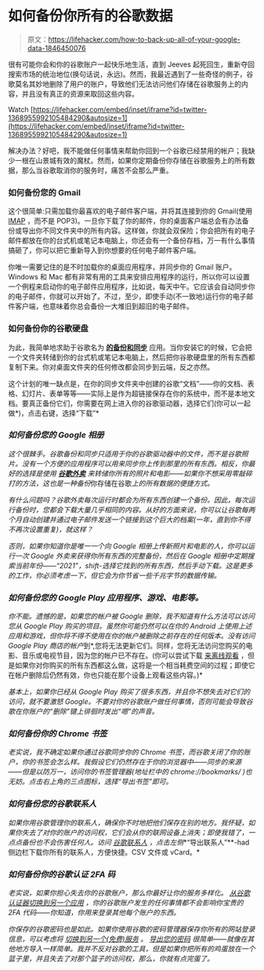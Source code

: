 # 如何备份你所有的谷歌数据

> 原文：<https://lifehacker.com/how-to-back-up-all-of-your-google-data-1846450076>

很有可能你会和你的谷歌账户一起快乐地生活，直到 Jeeves 起死回生，重新夺回搜索市场的统治地位(换句话说，永远)。然而，我最近遇到了一些奇怪的例子，谷歌莫名其妙地删除了用户的账户，导致他们无法访问他们存储在谷歌服务上的内容，并且没有真正的资源来取回这些内容。

Watch [https://lifehacker.com/embed/inset/iframe?id=twitter-1368955992105484290&autosize=1](https://lifehacker.com/embed/inset/iframe?id=twitter-1368955992105484290&autosize=1) 

解决办法？好吧，我不能做任何事情来帮助你回到一个谷歌已经禁用的帐户；我缺少一根在山景城有效的魔杖。然而，如果你定期备份你存储在谷歌服务上的所有数据，那么当谷歌取消你的服务时，痛苦不会那么严重。

### 如何备份您的 Gmail

这个很简单:只需加载你最喜欢的电子邮件客户端，并将其连接到你的 Gmail(使用 [IMAP](https://support.google.com/mail/answer/7126229?hl=en) ，而不是 POP3)。一旦你下载了你的邮件，你的桌面客户端总会有办法备份或导出你不同文件夹中的所有内容。这样做，你就会双保险；你会把所有的电子邮件都放在你的台式机或笔记本电脑上，你还会有一个备份存档，万一有什么事情搞砸了，你可以把它重新导入到你想要的任何电子邮件客户端。

你唯一需要记住的是不时加载你的桌面应用程序，并同步你的 Gmail 账户。Windows 和 Mac 都有非常有用的工具来安排应用程序的运行，所以你可以设置一个例程来启动你的电子邮件应用程序，比如说，每天中午。它应该会自动同步你的电子邮件，你就可以开始了。不过，至少，即使手动(不一致地)运行你的电子邮件客户端，也意味着你总会备份一大堆旧到超旧的电子邮件。

### 如何备份你的谷歌硬盘

为此，我简单地求助于谷歌名为 [**的备份和同步**](https://www.google.com/intl/en_cy/drive/download/) 应用。当你安装它的时候，它会把一个文件夹转储到你的台式机或笔记本电脑上，然后把你谷歌硬盘里的所有东西都复制下来。你对桌面文件夹的任何修改都会同步到云端，反之亦然。

这个计划的唯一缺点是，在你的同步文件夹中创建的谷歌“文档”——你的文档、表格、幻灯片、表单等等——实际上是作为超链接保存在你的系统中，而不是本地文档。要真正备份它们，你需要在网上进入你的谷歌驱动器，选择它们(你可以一起做*)，点击右键，选择“下载”*

### *如何备份您的 Google 相册*

*这个很棘手。谷歌备份和同步只适用于你的谷歌驱动器中的文件，而不是谷歌照片。没有一个方便的应用程序可以用来同步你上传到那里的所有东西。相反，你最好的选择是使用 [**谷歌外卖**](https://takeout.google.com/settings/takeout) 来转储你所有的照片和电影——如果你不想采用零敲碎打的方法，这也是一种备份*你存储在谷歌*上的所有数据的便捷方式。*

*有什么问题吗？谷歌外卖每次运行时都会为所有东西创建一个备份。因此，每次运行备份时，您都会下载大量几乎相同的内容。从好的方面来说，你可以让谷歌每两个月自动创建并通过电子邮件发送一个链接到这个巨大的档案(一年，直到你不得不再次设置重复)，就这样？*

*否则，如果你知道你是唯一一个向 Google 相册上传新照片和电影的人，你可以运行一次 Google 外卖来获得你所有东西的完整备份，然后在 Google 相册中定期搜索当前年份——“2021”，shift-选择它找到的所有东西，然后手动下载。这是更多的工作，你必须考虑一下，但它会为你节省一些千兆字节的数据传输。*

### *如何备份您的 Google Play 应用程序、游戏、电影等。*

*你不能。遗憾的是，如果您的帐户被 Google 删除，我不知道有什么方法可以访问您从 Google Play 购买的项目。虽然你可能仍然可以在你的 Android 上使用上述应用和游戏，但你将不得不使用在你的帐户被删除之前存在的任何版本。没有访问 Google Play 商店的帐户*到*,您将无法更新它们。同样，您将无法访问您购买的电影、音乐或电视节目，因为您的帐户已不存在。(你可以尝试下载 [来离线观看](https://support.google.com/googleplay/answer/2851696?co=GENIE.Platform%3DAndroid&hl=en) ，但是如果你对你购买的所有东西都这么做，这将是一个相当耗费空间的过程；即使它在帐户删除后仍然有效，你也只能在那个设备上观看这些内容。)*

*基本上，如果你已经从 Google Play 购买了很多东西，并且你不想失去对它们的访问，就不要激怒 Google。不要对你的谷歌账户做任何事情，否则可能会导致谷歌在你账户的“删除”键上徘徊时发出“嗯”的声音。*

### *如何备份你的 Chrome 书签*

*老实说，我不确定如果你通过谷歌同步你的 Chrome 书签，而谷歌关闭了你的账户，你的书签会怎么样。我假设它们仍然存在于你的浏览器中——同步的来源——但是以防万一，访问你的书签管理器(地址栏中的 *chrome://bookmarks/* )也无妨。点击右上角的三点图标，选择“导出书签”即可。*

### *如何备份您的谷歌联系人*

*如果你用谷歌管理你的联系人，确保你不时地把他们保存在别的地方。我怀疑，如果你失去了对你的账户的访问权，它们会从你的联网设备上消失；即使我错了，一点点备份也不会伤害任何人。访问 [谷歌联系人](https://contacts.google.com/) ，点击左侧**“导出联系人”**-had 侧边栏下载你所有的联系人，方便快捷。CSV 文件或 vCard。*

### *如何备份你的谷歌认证 2FA 码*

*老实说，如果你担心失去你的谷歌账户，那么你最好让你的服务多样化。 [从谷歌认证器切换到另一个应用](https://lifehacker.com/how-do-i-switch-from-one-2fa-authentication-app-to-anot-1842296754) ，你的谷歌账户发生的任何事情都不会影响你宝贵的 2FA 代码——你知道，你用来登录其他每个账户的东西。*

*你保存的谷歌密码也是如此。如果你使用谷歌的密码管理器保存你所有的网站登录信息，可以考虑将 [切换到另一个(免费)服务](https://lifehacker.com/bitwarden-is-now-the-best-free-alternative-to-lastpass-1846289833) 。 [导出您的密码](https://passwords.google.com/options?ep=1) 很简单——就像在其他地方导入一样简单。我并不反对谷歌的工具，但是如果你把所有的鸡蛋放在一个篮子里，并且失去了对那个篮子的访问权，那么，你就有点完蛋了。*